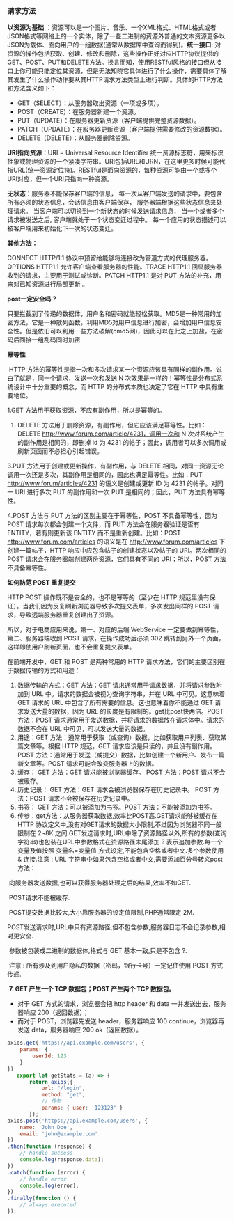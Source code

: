 ### 请求方法

**以资源为基础** ：资源可以是一个图片、音乐、一个XML格式、HTML格式或者JSON格式等网络上的一个实体，除了一些二进制的资源外普通的文本资源更多以JSON为载体、面向用户的一组数据(通常从数据库中查询而得到)。**统一接口**: 对资源的操作包括获取、创建、修改和删除，这些操作正好对应HTTP协议提供的GET、POST、PUT和DELETE方法。换言而知，使用RESTful风格的接口但从接口上你可能只能定位其资源，但是无法知晓它具体进行了什么操作，需要具体了解其发生了什么操作动作要从其HTTP请求方法类型上进行判断。具体的HTTP方法和方法含义如下：

- GET（SELECT）：从服务器取出资源（一项或多项）。
- POST（CREATE）：在服务器新建一个资源。
- PUT（UPDATE）：在服务器更新资源（客户端提供完整资源数据）。
- PATCH（UPDATE）：在服务器更新资源（客户端提供需要修改的资源数据）。
- DELETE（DELETE）：从服务器删除资源。

**URI指向资源**：URI = Universal Resource Identifier 统一资源标志符，用来标识抽象或物理资源的一个紧凑字符串。URI包括URL和URN，在这里更多时候可能代指URL(统一资源定位符)。RESTful是面向资源的，每种资源可能由一个或多个URI对应，但一个URI只指向一种资源。

**无状态**：服务器不能保存客户端的信息， 每一次从客户端发送的请求中，要包含所有必须的状态信息，会话信息由客户端保存， 服务器端根据这些状态信息来处理请求。 当客户端可以切换到一个新状态的时候发送请求信息， 当一个或者多个请求被发送之后, 客户端就处于一个状态变迁过程中。 每一个应用的状态描述可以被客户端用来初始化下一次的状态变迁。

**其他方法：**

CONNECT	HTTP/1.1 协议中预留给能够将连接改为管道方式的代理服务器。OPTIONS	HTTP1.1 允许客户端查看服务器的性能。TRACE	HTTP1.1 回显服务器收到的请求，主要用于测试或诊断。PATCH	HTTP1.1 是对 PUT 方法的补充，用来对已知资源进行局部更新 。

**post一定安全吗？**

​		只要拦截到了传递的数据体，用户名和密码就能轻松获取。MD5是一种常用的加密方法，它是一种散列函数，利用MD5对用户信息进行加密，会增加用户信息安全性。但是依旧可以利用一些方法破解(cmd5网)，因此可以在此之上加盐，在密码后面接一组乱码同时加密

**幂等性**

​		HTTP 方法的幂等性是指一次和多次请求某一个资源应该具有同样的副作用。说白了就是，同一个请求，发送一次和发送 N 次效果是一样的！幂等性是分布式系统设计中十分重要的概念，而 HTTP 的分布式本质也决定了它在 HTTP 中具有重要地位。

1.GET 方法用于获取资源，不应有副作用，所以是幂等的。

1. DELETE 方法用于删除资源，有副作用，但它应该满足幂等性。比如：DELETE http://www.forum.com/article/4231，调用一次和 N 次对系统产生的副作用是相同的，即删掉 id 为 4231 的帖子；因此，调用者可以多次调用或刷新页面而不必担心引起错误。

3.PUT 方法用于创建或更新操作，有副作用，与 DELETE 相同，对同一资源无论调用一次还是多次，其副作用是相同的，因此也满足幂等性。比如：PUT http://www.forum/articles/4231 的语义是创建或更新 ID 为 4231 的帖子。对同一 URI 进行多次 PUT 的副作用和一次 PUT 是相同的；因此，PUT 方法具有幂等性。

4.POST 方法与 PUT 方法的区别主要在于幂等性，POST 不具备幂等性，因为 POST 请求每次都会创建一个文件，而 PUT 方法会在服务器验证是否有 ENTITY，若有则更新该 ENTITY 而不是重新创建。比如：POST http://www.forum.com/articles 的语义是在 http://www.forum.com/articles 下创建一篇帖子，HTTP 响应中应包含帖子的创建状态以及帖子的 URI。两次相同的 POST 请求会在服务器端创建两份资源，它们具有不同的 URI；所以，POST 方法不具备幂等性。

**如何防范 POST 重复提交**

HTTP POST 操作既不是安全的，也不是幂等的（至少在 HTTP 规范里没有保证）。当我们因为反复刷新浏览器导致多次提交表单，多次发出同样的 POST 请求，导致远端服务器重复创建出了资源。

所以，对于电商应用来说，第一、对应的后端 WebService 一定要做到幂等性，第二、服务器端收到 POST 请求，在操作成功后必须 302 跳转到另外一个页面，这样即使用户刷新页面，也不会重复提交表单。

在前端开发中，GET 和 POST 是两种常用的 HTTP 请求方法，它们的主要区别在于数据传输的方式和用途：

1. 数据传输的方式：GET 方法：GET 请求通常用于请求数据，并将请求参数附加到 URL 中。请求的数据会被视为查询字符串，并在 URL 中可见。这意味着 GET 请求的 URL 中包含了所有需要的信息。这也意味着你不能通过 GET 请求发送大量的数据，因为 URL 的长度是有限制的。get比post快两倍。POST 方法：POST 请求通常用于发送数据，并将请求的数据放在请求体中。请求的数据不会在 URL 中可见，可以发送大量的数据。
2. 用途：GET 方法：通常用于获取（或查询）数据，比如获取用户列表、获取某篇文章等。根据 HTTP 规范，GET 请求应该是只读的，并且没有副作用。POST 方法：通常用于发送（或提交）数据，比如创建一个新用户、发布一篇新文章等。POST 请求可能会改变服务器上的数据。
3. 缓存： GET 方法：GET 请求能被浏览器缓存。 POST 方法：POST 请求不会被缓存。
4. 历史记录： GET 方法：GET 请求会被浏览器保存在历史记录中。 POST 方法：POST 请求不会被保存在历史记录中。
5. 书签： GET 方法：可以被添加为书签。POST 方法：不能被添加为书签。
6. 传参：get方法：从服务器获取数据,效率比POST高.GET请求能够被缓存在 HTTP 协议定义中,没有对GET请求的数据大小限制,不过因为浏览器不同一般限制在 2~8K 之间.GET发送请求时,URL中除了资源路径以外,所有的参数(查询字符串)也包装在URL中参数格式在资源路径末尾添加 ? 表示追加参数.每一个变量及值按照 变量名=变量值 方式设定,不能包含空格或者中文.多个参数使用 & 连接.注意 : URL 字符串中如果包含空格或者中文,需要添加百分号转义post方法：

​		向服务器发送数据,也可以获得服务器处理之后的结果,效率不如GET.

​		POST请求不能被缓存.

​		POST提交数据比较大,大小靠服务器的设定值限制,PHP通常限定 2M.

​		POST发送请求时,URL中只有资源路径,但不包含参数,服务器日志不会记录参数,相对更安全.

​		参数被包装成二进制的数据体,格式与 GET 基本一致,只是不包含 ?.

​		注意 : 所有涉及到用户隐私的数据（密码，银行卡号）一定记住使用 POST 方式传递.

​	**7. GET 产生一个 TCP 数据包；POST 产生两个 TCP 数据包。**

- 对于 GET 方式的请求，浏览器会把 http header 和 data 一并发送出去，服务器响应 200（返回数据）；
- 而对于 POST，浏览器先发送 header，服务器响应 100 continue，浏览器再发送 data，服务器响应 200 ok（返回数据）。

```js
axios.get('https://api.example.com/users', {
    params: {
        userId: 123
    }
})
   export let getStats = (a) => { 
       return axios({ 
           url: "/login",
           method: "get", 
           // 传参 
           params: { user: '123123' }
       }); 
axios.post('https://api.example.com/users', {
    name: 'John Doe',
    email: 'john@example.com'
})
.then(function (response) {
    // handle success
    console.log(response.data);
})
.catch(function (error) {
    // handle error
    console.log(error);
})
.finally(function () {
    // always executed
});
```

### 